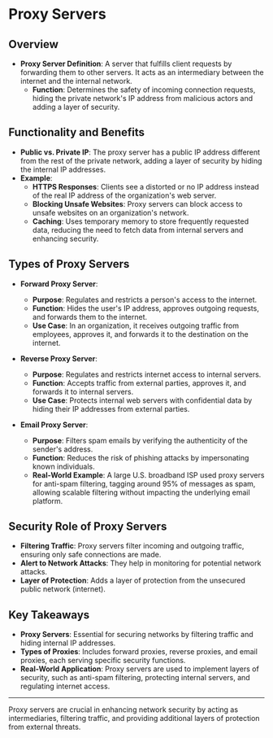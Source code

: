 # Proxy Servers

## Overview
- **Proxy Server Definition**: A server that fulfills client requests by forwarding them to other servers. It acts as an intermediary between the internet and the internal network.
  - **Function**: Determines the safety of incoming connection requests, hiding the private network's IP address from malicious actors and adding a layer of security.

## Functionality and Benefits
- **Public vs. Private IP**: The proxy server has a public IP address different from the rest of the private network, adding a layer of security by hiding the internal IP addresses.
- **Example**:
  - **HTTPS Responses**: Clients see a distorted or no IP address instead of the real IP address of the organization's web server.
  - **Blocking Unsafe Websites**: Proxy servers can block access to unsafe websites on an organization's network.
  - **Caching**: Uses temporary memory to store frequently requested data, reducing the need to fetch data from internal servers and enhancing security.

## Types of Proxy Servers
- **Forward Proxy Server**: 
  - **Purpose**: Regulates and restricts a person's access to the internet.
  - **Function**: Hides the user's IP address, approves outgoing requests, and forwards them to the internet.
  - **Use Case**: In an organization, it receives outgoing traffic from employees, approves it, and forwards it to the destination on the internet.
  
- **Reverse Proxy Server**: 
  - **Purpose**: Regulates and restricts internet access to internal servers.
  - **Function**: Accepts traffic from external parties, approves it, and forwards it to internal servers.
  - **Use Case**: Protects internal web servers with confidential data by hiding their IP addresses from external parties.

- **Email Proxy Server**: 
  - **Purpose**: Filters spam emails by verifying the authenticity of the sender's address.
  - **Function**: Reduces the risk of phishing attacks by impersonating known individuals.
  - **Real-World Example**: A large U.S. broadband ISP used proxy servers for anti-spam filtering, tagging around 95% of messages as spam, allowing scalable filtering without impacting the underlying email platform.

## Security Role of Proxy Servers
- **Filtering Traffic**: Proxy servers filter incoming and outgoing traffic, ensuring only safe connections are made.
- **Alert to Network Attacks**: They help in monitoring for potential network attacks.
- **Layer of Protection**: Adds a layer of protection from the unsecured public network (internet).

## Key Takeaways
- **Proxy Servers**: Essential for securing networks by filtering traffic and hiding internal IP addresses.
- **Types of Proxies**: Includes forward proxies, reverse proxies, and email proxies, each serving specific security functions.
- **Real-World Application**: Proxy servers are used to implement layers of security, such as anti-spam filtering, protecting internal servers, and regulating internet access.

---

Proxy servers are crucial in enhancing network security by acting as intermediaries, filtering traffic, and providing additional layers of protection from external threats.